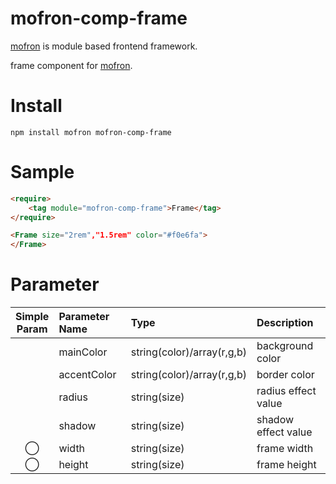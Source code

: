 # mofron-comp-frame
[mofron](https://mofron.github.io/mofron/) is module based frontend framework.

frame component for [mofron](https://mofron.github.io/mofron/).

# Install

```:bash
npm install mofron mofron-comp-frame
```

# Sample
```html
<require>
    <tag module="mofron-comp-frame">Frame</tag>
</require>

<Frame size="2rem","1.5rem" color="#f0e6fa">
</Frame>
```
# Parameter

| Simple<br>Param | Parameter Name     | Type                               |    Description                         |
|:---------------:|:-------------------|:-----------------------------------|:---------------------------------------|
|                 | mainColor          | string(color)/array(r,g,b)         | background color                       |
|                 | accentColor        | string(color)/array(r,g,b)         | border color                           |
|                 | radius             | string(size)                       | radius effect value                    |
|                 | shadow             | string(size)                       | shadow effect value                    |
|       ◯         | width              | string(size)                       | frame width                            |
|       ◯         | height             | string(size)                       | frame height                           |
